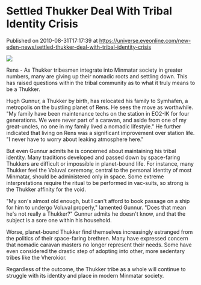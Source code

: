 # Settled Thukker Deal With Tribal Identity Crisis
Published on 2010-08-31T17:17:39 at https://universe.eveonline.com/new-eden-news/settled-thukker-deal-with-tribal-identity-crisis

![](http://www.eve-mercury.net/images/mercurybanner.png)  
  
Rens - As Thukker tribesmen integrate into Minmatar society in greater numbers, many are giving up their nomadic roots and settling down. This has raised questions within the tribal community as to what it truly means to be a Thukker.

Hugh Gunnur, a Thukker by birth, has relocated his family to Symhafen, a metropolis on the bustling planet of Rens. He sees the move as worthwhile. "My family have been maintenance techs on the station in EO2-IK for four generations. We were never part of a caravan, and aside from one of my great-uncles, no one in my family lived a nomadic lifestyle." He further indicated that living on Rens was a significant improvement over station life. "I never have to worry about leaking atmosphere here."

But even Gunnur admits he is concerned about maintaining his tribal identity. Many traditions developed and passed down by space-faring Thukkers are difficult or impossible in planet-bound life. For instance, many Thukker feel the Voluval ceremony, central to the personal identity of most Minmatar, should be administered only in space. Some extreme interpretations require the ritual to be performed in vac-suits, so strong is the Thukker affinity for the void.

"My son's almost old enough, but I can't afford to book passage on a ship for him to undergo Voluval properly," lamented Gunnur. "Does that mean he's not really a Thukker?" Gunnur admits he doesn't know, and that the subject is a sore one within his household.

Worse, planet-bound Thukker find themselves increasingly estranged from the politics of their space-faring brethren. Many have expressed concern that nomadic caravan masters no longer represent their needs. Some have even considered the drastic step of adopting into other, more sedentary tribes like the Vherokior.

Regardless of the outcome, the Thukker tribe as a whole will continue to struggle with its identity and place in modern Minmatar society.
